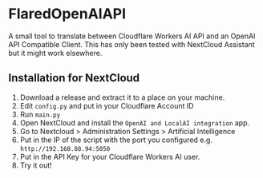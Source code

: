 # FlaredOpenAIAPI
A small tool to translate between Cloudflare Workers AI API and an OpenAI API Compatible Client.
This has only been tested with NextCloud Assistant but it might work elsewhere.

## Installation for NextCloud
1. Download a release and extract it to a place on your machine.
2. Edit ```config.py``` and put in your Cloudflare Account ID
3. Run ```main.py```
4. Open NextCloud and install the ```OpenAI and LocalAI integration``` app.
5. Go to Nextcloud > Administration Settings > Artificial Intelligence
6. Put in the IP of the script with the port you configured e.g. ```http://192.168.88.94:5050```
7. Put in the API Key for your Cloudflare Workers AI user.
8. Try it out!

